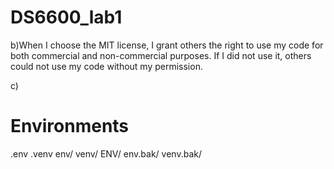 # DS6600_lab1

b)When I choose the MIT license, I grant others the right to use my code for both commercial and non-commercial purposes. If I did not use it, others could not use my code without my permission.

c)
# Environments
.env
.venv
env/
venv/
ENV/
env.bak/
venv.bak/
